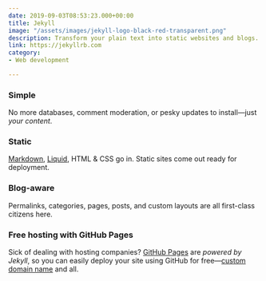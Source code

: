 ```yaml
---
date: 2019-09-03T08:53:23.000+00:00
title: Jekyll
image: "/assets/images/jekyll-logo-black-red-transparent.png"
description: Transform your plain text into static websites and blogs.
link: https://jekyllrb.com
category:
- Web development

---
```

### Simple

No more databases, comment moderation, or pesky updates to install—just _your content_.

### Static

[Markdown](https://daringfireball.net/projects/markdown/), [Liquid](https://github.com/Shopify/liquid/wiki), HTML & CSS go in. Static sites come out ready for deployment.

### Blog-aware

Permalinks, categories, pages, posts, and custom layouts are all first-class citizens here.

### Free hosting with GitHub Pages

Sick of dealing with hosting companies? [GitHub Pages](https://pages.github.com/) are _powered by Jekyll_, so you can easily deploy your site using GitHub for free—[custom domain name](https://help.github.com/articles/about-supported-custom-domains/) and all.